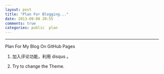 ```yaml
---
layout: post
title: "Plan For Blogging..."
date: 2013-09-08 20:55
comments: true
categories:	public 	plan 
---
```


---------------
Plan For My Blog On GitHub Pages

1. 加入评论功能，利用 disqus 。

2. Try to change the Theme.
